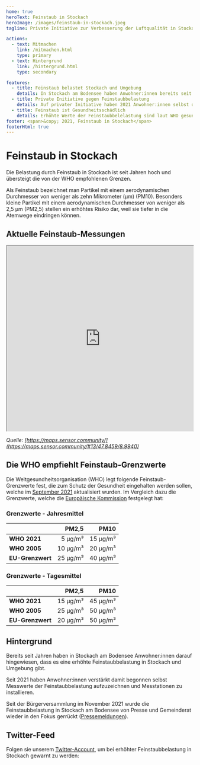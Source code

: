 ```yaml
---
home: true
heroText: Feinstaub in Stockach
heroImage: /images/feinstaub-in-stockach.jpeg
tagline: Private Initiative zur Verbesserung der Luftqualität in Stockach

actions:
  - text: Mitmachen
    link: /mitmachen.html
    type: primary
  - text: Hintergrund
    link: /hintergrund.html
    type: secondary

features:
  - title: Feinstaub belastet Stockach und Umgebung
    details: In Stockach am Bodensee haben Anwohner:innen bereits seit Jahren darauf hingewiesen, dass es eine erhöhte Feinstaubbelastung in Stockach und Umgebung gibt.
  - title: Private Initiative gegen Feinstaubbelastung
    details: Auf privater Initiative haben 2021 Anwohner:innen selbst damit begonnen Messtationen zu installieren und Messwerte der Feinstaubbelastung aufzuzeichnen.
  - title: Feinstaub ist Gesundheitsschädlich
    details: Erhöhte Werte der Feinstaubbelelastung sind laut WHO gesundheitsschädlich und die Quellen müssen identifiziert werden, um die Luftqualität zu verbessern.
footer: <span>&copy; 2021, Feinstaub in Stockach</span>
footerHtml: true
---
```

# Feinstaub in Stockach

Die Belastung durch Feinstaub in Stockach ist seit Jahren hoch und übersteigt die von der WHO empfohlenen Grenzen.

Als Feinstaub bezeichnet man Partikel mit einem aerodynamischen Durchmesser von weniger als zehn
Mikrometer (µm) (PM10). Besonders kleine Partikel mit einem aerodynamischen Durchmesser von weniger
als 2,5 µm (⁠PM2,5) stellen ein erhöhtes Risiko dar, weil sie tiefer in die Atemwege eindringen können.

## Aktuelle Feinstaub-Messungen

<iframe src="https://maps.sensor.community/#13/47.8459/8.9940" width="100%" height="500" noscroll noborder></iframe>

*Quelle: [https://maps.sensor.community/](https://maps.sensor.community/#13/47.8459/8.9940)*

## Die WHO empfiehlt Feinstaub-Grenzwerte

Die Weltgesundheitsorganisation (WHO) legt folgende Feinstaub-Grenzwerte fest, die zum Schutz
der Gesundheit eingehalten werden sollen, welche im
[September 2021](https://www.euro.who.int/de/health-topics/environment-and-health/air-quality/publications/2021/who-global-air-quality-guidelines-particulate-matter-pm2.5-and-pm10,-ozone,-nitrogen-dioxide,-sulfur-dioxide-and-carbon-monoxide-executive-summary-2021)
aktualisiert wurden. Im Vergleich dazu die Grenzwerte, welche die
[Europäische Kommission](https://ec.europa.eu/environment/air/quality/standards.htm)
festgelegt hat:

### Grenzwerte - Jahresmittel

|                  |     PM2,5 |     PM10 |
| :--------------- | --------: | -------: |
| **WHO 2021**     |  5  µg/m³ | 15 µg/m³ |
| **WHO 2005**     | 10  µg/m³ | 20 µg/m³ |
| **EU-Grenzwert** | 25  µg/m³ | 40 µg/m³ |

### Grenzwerte - Tagesmittel

|                  |     PM2,5 |     PM10 |
| :--------------- | --------: | -------: |
| **WHO 2021**     | 15  µg/m³ | 45 µg/m³ |
| **WHO 2005**     | 25  µg/m³ | 50 µg/m³ |
| **EU-Grenzwert** | 20  µg/m³ | 50 µg/m³ |

## Hintergrund

Bereits seit Jahren haben in Stockach am Bodensee Anwohner:innen darauf hingewiesen,
dass es eine erhöhte Feinstaubbelastung in Stockach und Umgebung gibt.

Seit 2021 haben Anwohner:innen verstärkt damit begonnen selbst Messwerte der Feinstaubbelastung aufzuzeichnen
und Messtationen zu installieren.

Seit der Bürgerversammlung im November 2021 wurde die Feinstaubbelastung in Stockach am Bodensee von
Presse und Gemeinderat wieder in den Fokus gerrückt ([Pressemeldungen](/presse.html)).

## Twitter-Feed

Folgen sie unserem [Twitter-Account](https://twitter.com/Feinstaub_Sto), um bei erhöhter Feinstaubbelastung in Stockach gewarnt zu werden:

<twitter-timeline id="Feinstaub_Sto" :options="{ tweetLimit: '5' }" />
